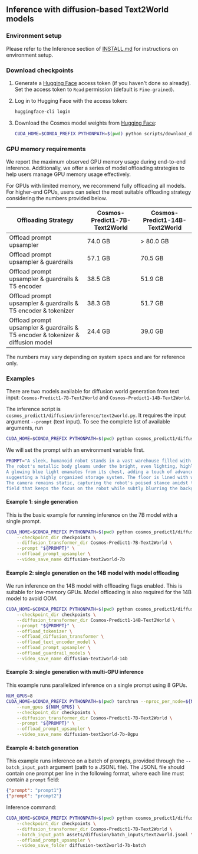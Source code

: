 ## Inference with diffusion-based Text2World models

### Environment setup

Please refer to the Inference section of [INSTALL.md](/INSTALL.md#inference) for instructions on environment setup.

### Download checkpoints

1. Generate a [Hugging Face](https://huggingface.co/settings/tokens) access token (if you haven't done so already). Set the access token to `Read` permission (default is `Fine-grained`).

2. Log in to Hugging Face with the access token:
   ```bash
   huggingface-cli login
   ```

3. Download the Cosmos model weights from [Hugging Face](https://huggingface.co/collections/nvidia/cosmos-predict1-67c9d1b97678dbf7669c89a7):
   ```bash
   CUDA_HOME=$CONDA_PREFIX PYTHONPATH=$(pwd) python scripts/download_diffusion_checkpoints.py --model_sizes 7B 14B --model_types Text2World --checkpoint_dir checkpoints
   ```

### GPU memory requirements

We report the maximum observed GPU memory usage during end-to-end inference. Additionally, we offer a series of model offloading strategies to help users manage GPU memory usage effectively.

For GPUs with limited memory, we recommend fully offloading all models. For higher-end GPUs, users can select the most suitable offloading strategy considering the numbers provided below.

| Offloading Strategy | Cosmos-Predict1-7B-Text2World | Cosmos-Predict1-14B-Text2World |
|-------------|---------|---------|
| Offload prompt upsampler | 74.0 GB | > 80.0 GB |
| Offload prompt upsampler & guardrails | 57.1 GB | 70.5 GB |
| Offload prompt upsampler & guardrails & T5 encoder | 38.5 GB | 51.9 GB |
| Offload prompt upsampler & guardrails & T5 encoder & tokenizer | 38.3 GB | 51.7 GB |
| Offload prompt upsampler & guardrails & T5 encoder & tokenizer & diffusion model | 24.4 GB | 39.0 GB |

The numbers may vary depending on system specs and are for reference only.

### Examples

There are two models available for diffusion world generation from text input: `Cosmos-Predict1-7B-Text2World` and `Cosmos-Predict1-14B-Text2World`.

The inference script is `cosmos_predict1/diffusion/inference/text2world.py`.
It requires the input argument `--prompt` (text input).
To see the complete list of available arguments, run
```bash
CUDA_HOME=$CONDA_PREFIX PYTHONPATH=$(pwd) python cosmos_predict1/diffusion/inference/text2world.py --help
```

We will set the prompt with an environment variable first.
```bash
PROMPT="A sleek, humanoid robot stands in a vast warehouse filled with neatly stacked cardboard boxes on industrial shelves. \
The robot's metallic body gleams under the bright, even lighting, highlighting its futuristic design and intricate joints. \
A glowing blue light emanates from its chest, adding a touch of advanced technology. The background is dominated by rows of boxes, \
suggesting a highly organized storage system. The floor is lined with wooden pallets, enhancing the industrial setting. \
The camera remains static, capturing the robot's poised stance amidst the orderly environment, with a shallow depth of \
field that keeps the focus on the robot while subtly blurring the background for a cinematic effect."
```

#### Example 1: single generation
This is the basic example for running inference on the 7B model with a single prompt.
```bash
CUDA_HOME=$CONDA_PREFIX PYTHONPATH=$(pwd) python cosmos_predict1/diffusion/inference/text2world.py \
    --checkpoint_dir checkpoints \
    --diffusion_transformer_dir Cosmos-Predict1-7B-Text2World \
    --prompt "${PROMPT}" \
    --offload_prompt_upsampler \
    --video_save_name diffusion-text2world-7b
```

#### Example 2: single generation on the 14B model with model offloading
We run inference on the 14B model with offloading flags enabled. This is suitable for low-memory GPUs. Model offloading is also required for the 14B model to avoid OOM.
```bash
CUDA_HOME=$CONDA_PREFIX PYTHONPATH=$(pwd) python cosmos_predict1/diffusion/inference/text2world.py \
    --checkpoint_dir checkpoints \
    --diffusion_transformer_dir Cosmos-Predict1-14B-Text2World \
    --prompt "${PROMPT}" \
    --offload_tokenizer \
    --offload_diffusion_transformer \
    --offload_text_encoder_model \
    --offload_prompt_upsampler \
    --offload_guardrail_models \
    --video_save_name diffusion-text2world-14b
```

#### Example 3: single generation with multi-GPU inference
This example runs parallelized inference on a single prompt using 8 GPUs.
```bash
NUM_GPUS=8
CUDA_HOME=$CONDA_PREFIX PYTHONPATH=$(pwd) torchrun --nproc_per_node=${NUM_GPUS} cosmos_predict1/diffusion/inference/text2world.py \
    --num_gpus ${NUM_GPUS} \
    --checkpoint_dir checkpoints \
    --diffusion_transformer_dir Cosmos-Predict1-7B-Text2World \
    --prompt "${PROMPT}" \
    --offload_prompt_upsampler \
    --video_save_name diffusion-text2world-7b-8gpu
```

#### Example 4: batch generation
This example runs inference on a batch of prompts, provided through the `--batch_input_path` argument (path to a JSONL file).
The JSONL file should contain one prompt per line in the following format, where each line must contain a `prompt` field:
```json
{"prompt": "prompt1"}
{"prompt": "prompt2"}
```
Inference command:
```bash
CUDA_HOME=$CONDA_PREFIX PYTHONPATH=$(pwd) python cosmos_predict1/diffusion/inference/text2world.py \
    --checkpoint_dir checkpoints \
    --diffusion_transformer_dir Cosmos-Predict1-7B-Text2World \
    --batch_input_path assets/diffusion/batch_inputs/text2world.jsonl \
    --offload_prompt_upsampler \
    --video_save_folder diffusion-text2world-7b-batch
```

